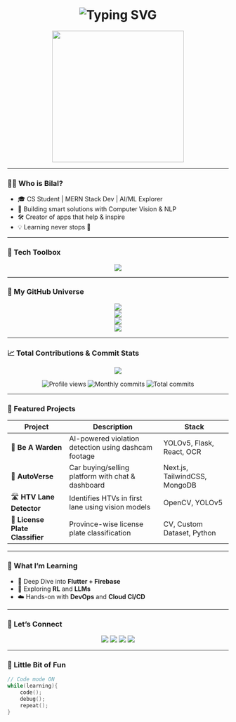 <h1 align="center">
  <img src="https://readme-typing-svg.herokuapp.com?font=Fira+Code&size=28&pause=1000&center=true&vCenter=true&width=600&lines=Hi+%F0%9F%91%8B%2C+I'm+Bilal+Khan!;ML+%7C+AI+%7C+Web+%7C+Android+Dev+%F0%9F%9A%80;Software+Engineer+%7C+CS+Student+%E2%9C%A8" alt="Typing SVG" />
</h1>

<p align="center">
  <img src="https://media.tenor.com/LoEcU2wUwrEAAAAd/coding.gif" width="300" />
</p>

---

### 👨‍💻 Who is Bilal?

- 🎓 CS Student | MERN Stack Dev | AI/ML Explorer
- 🤖 Building smart solutions with Computer Vision & NLP
- 🛠️ Creator of apps that help & inspire
- 💡 Learning never stops 🚀

---

### 🧰 Tech Toolbox

<p align="center">
  <img src="https://skillicons.dev/icons?i=python,java,javascript,typescript,c,cpp,react,nextjs,nodejs,express,mongodb,firebase,docker,kubernetes,tensorflow,pytorch,flask,git,github,linux,androidstudio,kotlin,flutter" />
</p>

---

### 🌟 My GitHub Universe

<div align="center">
  <img src="https://github-profile-summary-cards.vercel.app/api/cards/profile-details?username=Bilal-khan980&theme=radical" />
  <br />
  <img src="https://github-readme-stats.vercel.app/api?username=Bilal-khan980&show_icons=true&count_private=true&theme=radical" />
  <br />
  <img src="https://github-readme-streak-stats.herokuapp.com?user=Bilal-khan980&theme=radical" />
  <br />
  <img src="https://github-readme-stats.vercel.app/api/top-langs/?username=Bilal-khan980&layout=compact&theme=radical" />
</div>

---

### 📈 Total Contributions & Commit Stats

<p align="center">
  <img src="https://github-profile-trophy.vercel.app/?username=Bilal-khan980&theme=radical&no-bg=true&margin-w=15&row=1" />
</p>

<p align="center">
  <img src="https://komarev.com/ghpvc/?username=Bilal-khan980&style=flat-square&color=blue" alt="Profile views" />
  <img src="https://badges.pufler.dev/commits/monthly/Bilal-khan980" alt="Monthly commits" />
  <img src="https://badges.pufler.dev/commits/total/Bilal-khan980" alt="Total commits" />
</p>

---

### 📂 Featured Projects

| Project | Description | Stack |
|--------|-------------|-------|
| 🚨 **Be A Warden** | AI-powered violation detection using dashcam footage | YOLOv5, Flask, React, OCR |
| 🚗 **AutoVerse** | Car buying/selling platform with chat & dashboard | Next.js, TailwindCSS, MongoDB |
| 🛣️ **HTV Lane Detector** | Identifies HTVs in first lane using vision models | OpenCV, YOLOv5 |
| 🪪 **License Plate Classifier** | Province-wise license plate classification | CV, Custom Dataset, Python |

---

### 🧠 What I’m Learning

- 🧭 Deep Dive into **Flutter + Firebase**
- 🧠 Exploring **RL** and **LLMs**
- ☁️ Hands-on with **DevOps** and **Cloud CI/CD**

---

### 🔗 Let’s Connect

<p align="center">
  <a href="mailto:bilalkhan980@gmail.com"><img src="https://img.shields.io/badge/Email-D14836?style=for-the-badge&logo=gmail&logoColor=white"/></a>
  <a href="https://linkedin.com/in/bilal-khan980"><img src="https://img.shields.io/badge/LinkedIn-blue?style=for-the-badge&logo=linkedin&logoColor=white"/></a>
  <a href="https://twitter.com/BilalKhan_dev"><img src="https://img.shields.io/badge/Twitter-1DA1F2?style=for-the-badge&logo=twitter&logoColor=white"/></a>
  <a href="https://bilalportfolio.vercel.app"><img src="https://img.shields.io/badge/Portfolio-000000?style=for-the-badge&logo=vercel&logoColor=white"/></a>
</p>

---

### 🌌 Little Bit of Fun

```c
// Code mode ON
while(learning){
    code();
    debug();
    repeat();
}
